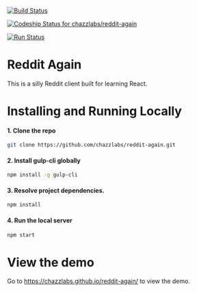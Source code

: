 [![Build Status](https://travis-ci.org/chazzlabs/reddit-again.svg?branch=master)](https://travis-ci.org/chazzlabs/reddit-again)

[ ![Codeship Status for chazzlabs/reddit-again](https://app.codeship.com/projects/d5117ff0-daa6-0134-9999-7aec9005d4ad/status?branch=master)](https://app.codeship.com/projects/203760)

[![Run Status](https://api.shippable.com/projects/58ad955d8ea4d4100046165b/badge?branch=master)](https://app.shippable.com/projects/58ad955d8ea4d4100046165b)

# Reddit Again

This is a silly Reddit client built for learning React.

# Installing and Running Locally

#### 1. Clone the repo
```sh
git clone https://github.com/chazzlabs/reddit-again.git
```

#### 2. Install gulp-cli globally
```sh
npm install -g gulp-cli
```

#### 3. Resolve project dependencies.
 ```sh
 npm install
 ```

#### 4. Run the local server
```sh
npm start
```

# View the demo

Go to https://chazzlabs.github.io/reddit-again/ to view the demo.
